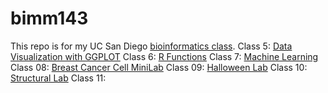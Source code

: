 # bimm143
This repo is for my UC San Diego [bioinformatics class](https://bioboot.github.io/bimm143_F24/).
Class 5: [Data Visualization with GGPLOT](https://github.com/mfava10/bimm143/blob/main/class05/lab_5.pdf)
Class 6: [R Functions](https://github.com/mfava10/bimm143/blob/main/lab6/class6.pdf)
Class 7: [Machine Learning](https://github.com/mfava10/bimm143/blob/main/class07/class-7.pdf)
Class 08: [Breast Cancer Cell MiniLab](https://github.com/mfava10/bimm143/blob/main/class08/class-8.pdf)
Class 09: [Halloween Lab](https://github.com/mfava10/bimm143/blob/main/class09_files/class09.pdf)
Class 10: [Structural Lab](https://github.com/mfava10/bimm143/blob/main/class10/class10.pdf)
Class 11: